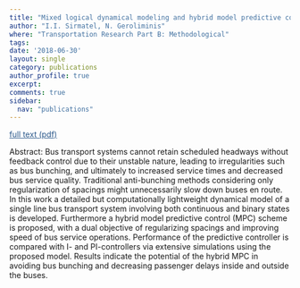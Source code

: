 ```yaml
---
title: "Mixed logical dynamical modeling and hybrid model predictive control of public transport operations"
author: "I.I. Sirmatel, N. Geroliminis"
where: "Transportation Research Part B: Methodological"
tags: 
date: '2018-06-30'
layout: single
category: publications
author_profile: true
excerpt: 
comments: true
sidebar:
  nav: "publications"
---
```

<a href="https://sirmatel.github.io/assets/files/sirmatel2018mixed.pdf" style="color: #2d5a8c; text-decoration:underline">full text (pdf)</a>

Abstract: Bus transport systems cannot retain scheduled headways without feedback control due to their unstable nature, leading to irregularities such as bus bunching, and ultimately to increased service times and decreased bus service quality. Traditional anti-bunching methods considering only regularization of spacings might unnecessarily slow down buses en route. In this work a detailed but computationally lightweight dynamical model of a single line bus transport system involving both continuous and binary states is developed. Furthermore a hybrid model predictive control (MPC) scheme is proposed, with a dual objective of regularizing spacings and improving speed of bus service operations. Performance of the predictive controller is compared with I- and PI-controllers via extensive simulations using the proposed model. Results indicate the potential of the hybrid MPC in avoiding bus bunching and decreasing passenger delays inside and outside the buses.
